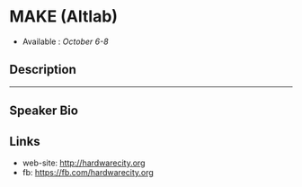 MAKE (Altlab)
========================

* Available : *October 6-8* 

Description
-----------


---------------

Speaker Bio
-----------

Links
-----

* web-site: http://hardwarecity.org
* fb: https://fb.com/hardwarecity.org
